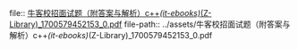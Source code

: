 file:: [牛客校招面试题（附答案与解析）c++_(it-ebooks)_(Z-Library)_1700579452153_0.pdf](../assets/牛客校招面试题（附答案与解析）c++_(it-ebooks)_(Z-Library)_1700579452153_0.pdf)
file-path:: ../assets/牛客校招面试题（附答案与解析）c++_(it-ebooks)_(Z-Library)_1700579452153_0.pdf
